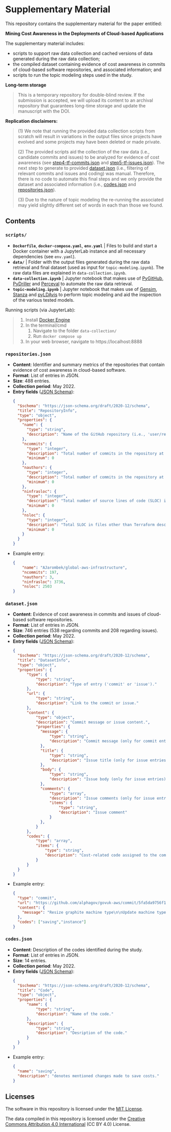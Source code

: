 # Supplementary Material

This repository contains the supplementary material for the paper entitled:

**Mining Cost Awareness in the Deployments of Cloud-based Applications**

The supplementary material includes:
- scripts to support raw data collection and cached versions of data generated during the raw data collection;
- the compiled dataset containing evidence of cost awareness in commits of cloud-based software repositories, and associated information; and
- scripts to run the topic modeling steps used in the study.


**Long-term storage** 
> This is a temporary repository for double-blind review. If the submission is accepted, we will upload its content to an archival repository that guarantees long-time storage and update the manuscript with the DOI.

**Replication disclaimers:**
> (1) We note that running the provided data collection scripts from scratch will result in variations in the output files since projects have evolved and some projects may have been deleted or made private.
>
> (2) The provided scripts aid the collection of the raw data (i.e., candidate commits and issues) to be analyzed for evidence of cost awareness (see [step4-tf-commits.json](scripts/data/step4-tf-commits.json) and [step5-tf-issues.json](scripts/data/step5-tf-issues.json)). The next step to generate to provided [dataset.json](dataset.json) (i.e., filtering of relevant commits and issues and coding) was manual. Therefore, there is no code to automate this final steps and we only provide the dataset and associated information (i.e., [codes.json](codes.json) and [repositories.json](repositories.json)).
>
> (3) Due to the nature of topic modeling the re-running the associated may yield slightly different set of words in each than those we found.

## Contents

### **`scripts/`**

- **`Dockerfile`**, **`docker-compose.yaml`**, **`env.yaml`** | Files to build and start a Docker container with a JupyterLab instance and all necessary dependencies (see `env.yaml`).
- **`data/`** | Folder with the output files generated during the raw data retrieval and final dataset (used as input for `topic-modeling.ipynb`). The raw data files are explained in `data-collection.ipynb`.
- **`data-collection.ipynb`** | Jupyter notebook that makes use of [PyGitHub](https://pypi.org/project/PyGithub/), [PyDriller](https://pydriller.readthedocs.io/en/latest/commit.html) and [Perceval](https://github.com/chaoss/grimoirelab-perceval) to automate the raw data retrieval.
- **`topic-modeling.ipynb`** | Jupyter notebook that makes use of [Gensim](https://radimrehurek.com/gensim/), [Stanza](https://github.com/stanfordnlp/stanza) and [pyLDAvis](https://pyldavis.readthedocs.io/en/latest/readme.html) to perform topic modeling and aid the inspection of the various tested models.

Running scripts (via JupyterLab):
> 1. Install [Docker Engine](https://docs.docker.com/engine/install/)
> 2. In the terminal/cmd
>    1. Navigate to the folder `data-collection/`
>    2. Run `docker compose up`
> 3. In your web browser, navigate to https://localhost:8888

### **`repositories.json`**

- **Content**: Identifier and summary metrics of the repositories that contain evidence of cost awareness in cloud-based software.
- **Format**: List of entries in JSON.
- **Size**: 488 entries.
- **Collection period**: May 2022.
- **Entry fields** ([JSON Schema](https://json-schema.org/)):
  ```json
  {
    "$schema": "https://json-schema.org/draft/2020-12/schema",
    "title": "RepositoryInfo",
    "type": "object",
    "properties": {
      "name": {
        "type": "string",
        "description": "Name of the GitHub repository (i.e., 'user/repository-name')."
      },
      "ncommits": {
        "type": "integer",
        "description": "Total number of commits in the repository at the time of collection.",
        "minimum": 0
      },
      "nauthors": {
        "type": "integer",
        "description": "Total number of commits in the repository at the time of collection.",
        "minimum": 0
      },
      "ninfrasloc": {
        "type": "integer",
        "description": "Total number of source lines of code (SLOC) in Terraform descriptor files (i.e., deployment infrastructure as code, IaC) at the time of collection.",
        "minimum": 0
      },
      "nsloc": {
        "type": "integer",
        "description": "Total SLOC in files other than Terraform descriptors at the time of collection.",
        "minimum": 0
      }
    }
  }
  ```
- Example entry:
  ```json
  {
      "name": "AJarombek/global-aws-infrastructure",
      "ncommits": 197,
      "nauthors": 3,
      "ninfrasloc": 3736,
      "nsloc": 2503
  }
  ```

### **`dataset.json`**

- **Content**: Evidence of cost awareness in commits and issues of cloud-based software repositories.
- **Format**: List of entries in JSON.
- **Size**: 746 entries (538 regarding commits and 208 regarding issues).
- **Collection period**: May 2022.
- **Entry fields** ([JSON Schema](https://json-schema.org/)):
  ```json
  {
    "$schema": "https://json-schema.org/draft/2020-12/schema",
    "title": "DatasetInfo",
    "type": "object",
    "properties": {
        "type": {
            "type": "string",
            "description": "Type of entry ('commit' or 'issue')."
        },
        "url": {
            "type": "string",
            "description": "Link to the commit or issue."
        },
        "content": {
            "type": "object",
            "description": "Commit message or issue content.",
            "properties": {
              "message": {
                  "type": "string",
                  "description": "Commit message (only for commit entries)."
              },
              "title": {
                  "type": "string",
                  "description": "Issue title (only for issue entries)."
              },
              "body": {
                  "type": "string",
                  "description": "Issue body (only for issue entries)."
              },
              "comments": {
                  "type": "array",
                  "description": "Issue comments (only for issue entries).",
                  "items": {
                      "type": "string",
                      "description": "Issue comment"
                  }
              },
            }
        },
        "codes": {
            "type": "array",
            "items": {
                "type": "string",
                "description": "Cost-related code assigned to the commit message (see Section 'Codes')."
            }
        }
    }
  }
  ```
- Example entry:
  ```json
  {
    "type": "commit",
    "url": "https://github.com/alphagov/govuk-aws/commit/5fa5da9756f12559b490217dd5b173db48e7f2a9",
    "content": {
      "message": "Resize graphite machine type\n\nUpdate machine type to m5.xlarge. It should be cheaper, we tried to\nresize it before but it didn't work because of disk labels. Trying again\nafter the 'Device' tag was added to the EBS volume."
    },
    "codes": ["saving","instance"]
  }
  ```

### **`codes.json`**

- **Content**: Description of the codes identified during the study.
- **Format**: List of entries in JSON.
- **Size**: 14 entries.
- **Collection period**: May 2022.
- **Entry fields** ([JSON Schema](https://json-schema.org/)):
  ```json
  {
    "$schema": "https://json-schema.org/draft/2020-12/schema",
    "title": "Code",
    "type": "object",
    "properties": {
        "name": {
            "type": "string",
            "description": "Name of the code."
        },
        "description": {
            "type": "string",
            "description": "Desription of the code."
        }
    }
  }
  ```
- Example entry:
  ```json
  {
    "name": "saving",
    "description": "denotes mentioned changes made to save costs."
  }
  ```


## Licenses

The software in this repository is licensed under the [MIT License](LICENSE).

The data compiled in this repository is licensed under the [Creative Commons Attribution 4.0 International](https://creativecommons.org/licenses/by/4.0/) (CC BY 4.0) License.
